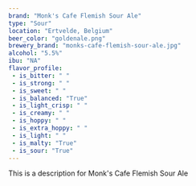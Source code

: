 ```yaml
---
brand: "Monk's Cafe Flemish Sour Ale"
type: "Sour"
location: "Ertvelde, Belgium"
beer_color: "goldenale.png"
brewery_brand: "monks-cafe-flemish-sour-ale.jpg"
alcohol: "5.5%"
ibu: "NA"
flavor_profile:
 - is_bitter: " "
 - is_strong: " "
 - is_sweet: " "
 - is_balanced: "True"
 - is_light_crisp: " "
 - is_creamy: " "
 - is_hoppy: " "
 - is_extra_hoppy: " "
 - is_light: " "
 - is_malty: "True"
 - is_sour: "True"
---
```


This is a description for Monk's Cafe Flemish Sour Ale